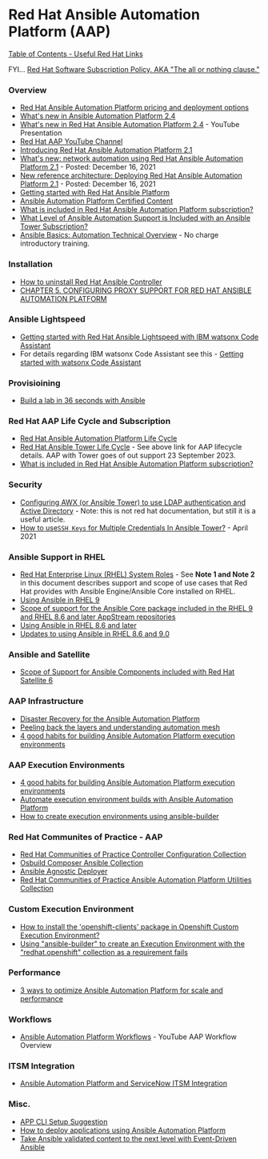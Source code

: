 # Red Hat Ansible Automation Platform (AAP)

[Table of Contents - Useful Red Hat Links](https://github.com/pslucas0212/UsefulRedHatLinks)

FYI... [Red Hat Software Subscription Policy.  AKA "The all or nothing clause."](https://github.com/pslucas0212/Red-Hat-Software-Subscription-Policy)

### Overview
- [Red Hat Ansible Automation Platform pricing and deployment options](https://www.redhat.com/en/technologies/management/ansible/pricing)
- [What's new in Ansible Automation Platform 2.4](https://www.ansible.com/blog/whats-new-in-ansible-automation-platform-2.4)
- [What's new in Red Hat Ansible Automation Platform 2.4](https://www.youtube.com/watch?v=kiGofmvawOg) - YouTube Presentation
- [Red Hat AAP YouTube Channel](https://www.youtube.com/ansibleautomation)
- [Introducing Red Hat Ansible Automation Platform 2.1](https://www.ansible.com/blog/introducing-red-hat-ansible-automation-platform-2.1)
- [What's new: network automation using Red Hat Ansible Automation Platform 2.1](https://www.ansible.com/blog/whats-new-network-automation-using-red-hat-ansible-automation-platform-2.1) - Posted: December 16, 2021 
- [New reference architecture: Deploying Red Hat Ansible Automation Platform 2.1](https://www.ansible.com/blog/new-reference-architecture-deploying-red-hat-ansible-automation-platform-2.1) - Posted: December 16, 2021 
- [Getting started with Red Hat Ansible Platform](https://developers.redhat.com/products/ansible/getting-started)
- [Ansible Automation Platform Certified Content](https://access.redhat.com/articles/3642632)
- [What is included in Red Hat Ansible Automation Platform subscription?](https://access.redhat.com/articles/6057451)
- [What Level of Ansible Automation Support is Included with an Ansible Tower Subscription?](https://access.redhat.com/articles/3076221)
- [Ansible Basics: Automation Technical Overview](https://www.redhat.com/en/services/training/do007-ansible-essentials-simplicity-automation-technical-overview?section=Overview) - No charge introductory training.

### Installation
- [How to uninstall Red Hat Ansible Controller](https://access.redhat.com/solutions/6733721)
- [CHAPTER 5. CONFIGURING PROXY SUPPORT FOR RED HAT ANSIBLE AUTOMATION PLATFORM](https://access.redhat.com/documentation/en-us/red_hat_ansible_automation_platform/2.1/html/red_hat_ansible_automation_platform_installation_guide/assembly-configuring-proxy-support) 

### Ansible Lightspeed
- [Getting started with Red Hat Ansible Lightspeed with IBM watsonx Code Assistant](https://www.redhat.com/en/blog/getting-started-red-hat-ansible-lightspeed-ibm-watsonx-code-assistant)
- For details regarding IBM watsonx Code Assistant see this - [Getting started with watsonx Code Assistant](https://cloud.ibm.com/docs/watsonx-code-assistant?topic=watsonx-code-assistant-getting-started)
  
### Provisioining
- [Build a lab in 36 seconds with Ansible](https://www.redhat.com/sysadmin/build-VM-fast-ansible)

### Red Hat AAP Life Cycle and Subscription
- [Red Hat Ansible Automation Platform Life Cycle](https://access.redhat.com/support/policy/updates/ansible-automation-platform)
- [Red Hat Ansible Tower Life Cycle](https://access.redhat.com/support/policy/updates/ansible-tower) - See above link for AAP lifecycle details.  AAP with Tower goes of out support 23 September 2023.  
- [What is included in Red Hat Ansible Automation Platform subscription?](https://access.redhat.com/articles/6057451)

### Security
- [Configuring AWX (or Ansible Tower) to use LDAP authentication and Active Directory](https://hailsatan.xyz/blog/posts/configuring-awx-or-ansible-tower-to-use-ldap-authentication/)  - Note: this is not red hat documentation, but still it is a useful article.
- [How to use`SSH Keys` for Multiple Credentials In Ansible Tower?](https://access.redhat.com/solutions/3938741) - April 2021

### Ansible Support in RHEL
- [Red Hat Enterprise Linux (RHEL) System Roles](https://access.redhat.com/articles/3050101) - See **Note 1 and Note 2** in this document describes support and scope of use cases that Red Hat provides with Ansible Engine/Ansible Core installed on RHEL.
- [Using Ansible in RHEL 9](https://access.redhat.com/articles/6393321)
- [Scope of support for the Ansible Core package included in the RHEL 9 and RHEL 8.6 and later AppStream repositories](https://access.redhat.com/articles/6325611)
- [Using Ansible in RHEL 8.6 and later](https://access.redhat.com/articles/6393361)
- [Updates to using Ansible in RHEL 8.6 and 9.0](https://www.redhat.com/en/blog/updates-using-ansible-rhel-86-and-90)

### Ansible and Satellite
- [Scope of Support for Ansible Components included with Red Hat Satellite 6](https://access.redhat.com/articles/3616041)

### AAP Infrastructure
- [Disaster Recovery for the Ansible Automation Platform](https://access.redhat.com/articles/6967148)
- [Peeling back the layers and understanding automation mesh](https://www.ansible.com/blog/peeling-back-the-layers-and-understanding-automation-mesh?sc_cid=701f2000000txokAAA&utm_source=bambu&utm_medium=social)
- [4 good habits for building Ansible Automation Platform execution environments](https://www.redhat.com/architect/ansible-execution-environment-tips)

### AAP Execution Environments
- [4 good habits for building Ansible Automation Platform execution environments](https://www.redhat.com/architect/ansible-execution-environment-tips)
- [Automate execution environment builds with Ansible Automation Platform](https://www.redhat.com/architect/ansible-execution-environment-automated-build)
- [How to create execution environments using ansible-builder](https://developers.redhat.com/articles/2023/05/08/how-create-execution-environments-using-ansible-builder)
  
### Red Hat Communites of Practice - AAP
- [Red Hat Communities of Practice Controller Configuration Collection](https://github.com/redhat-cop/controller_configuration)
- [Osbuild Composer Ansible Collection](https://github.com/redhat-cop/infra.osbuild)
- [Ansible Agnostic Deployer](https://github.com/redhat-cop/agnosticd)
- [Red Hat Communities of Practice Ansible Automation Platform Utilities Collection](https://github.com/redhat-cop/aap_utilities)

### Custom Execution Environment
- [How to install the 'openshift-clients' package in Openshift Custom Execution Environment?](https://access.redhat.com/solutions/6985157)
- [Using "ansible-builder" to create an Execution Environment with the "redhat.openshift" collection as a requirement fails](https://access.redhat.com/solutions/7024259)

### Performance
- [3 ways to optimize Ansible Automation Platform for scale and performance](https://www.redhat.com/sysadmin/optimize-ansible-automation-platform)

### Workflows
- [Ansible Automation Platform Workflows](https://www.youtube.com/watch?v=EKOWyc1F1AE) - YouTube AAP Workflow Overview

### ITSM Integration
- [Ansible Automation Platform and ServiceNow ITSM Integration](https://www.redhat.com/en/blog/ansible-automation-platform-and-servicenow-itsm-integration)
  
### Misc. 
- [APP CLI Setup Suggestion](https://github.com/pslucas0212/AAP-Setup)
- [How to deploy applications using Ansible Automation Platform](https://developers.redhat.com/articles/2023/07/20/how-deploy-applications-using-ansible-automation-platform?sc_cid=7013a000003SjbwAAC)
- [Take Ansible validated content to the next level with Event-Driven Ansible](https://www.ansible.com/blog/ansible-validated-content-with-event-driven-ansible?sc_cid=701f2000000txokAAA&utm_source=bambu&utm_medium=organic_social)
